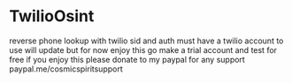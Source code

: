 # TwilioOsint
reverse phone lookup with twilio sid and auth must have a twilio account to use will update but for now enjoy this go make a trial account and test for free if you enjoy this please donate to my paypal for any support paypal.me/cosmicspiritsupport
